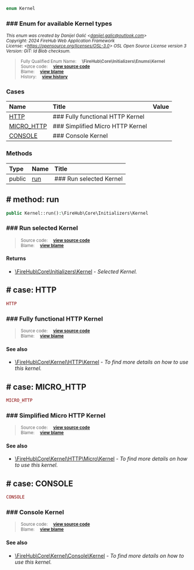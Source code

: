```php
enum Kernel
```











### ### Enum for available Kernel types



<sub>_This enum was created by Danijel Galić &lt;danijel.galic@outlook.com&gt;_</sub><br/><sub>_Copyright: 2024 FireHub Web Application Framework_</sub><br/><sub>_License: &lt;https://opensource.org/licenses/OSL-3.0&gt; OSL Open Source License version 3_</sub><br/><sub>_Version: GIT: $Id$ Blob checksum._</sub>

><sub>Fully Qualified Enum Name:  **\FireHub\Core\Initializers\Enums\Kernel**</sub><br/>
    <sub>Source code:  **[view source code](https://github.com/The-FireHub-Project/Core/blob/develop-pre-alpha-m1/src/initializers/enums/firehub.Kernel.php#L28)**</sub><br/>
        <sub>Blame:  **[view blame](https://github.com/The-FireHub-Project/Core/blame/develop-pre-alpha-m1/src/initializers/enums/firehub.Kernel.php)**</sub><br/>
        <sub>History:  **[view history](https://github.com/The-FireHub-Project/Core/commits/develop-pre-alpha-m1/src/initializers/enums/firehub.Kernel.php)**</sub>


### Cases
| Name | Title | Value |
|:-----|:------|:------|
|<a href="#http">HTTP</a>|### Fully functional HTTP Kernel||
|<a href="#micro_http">MICRO_HTTP</a>|### Simplified Micro HTTP Kernel||
|<a href="#console">CONSOLE</a>|### Console Kernel||

### Methods
| Type | Name | Title |
|:-----|:-----|:------|
|public|<a href="#run()">run</a>|### Run selected Kernel|

<h2><a name="run()"># method: run</a></h2>

```php
public Kernel::run():\FireHub\Core\Initializers\Kernel
```











### ### Run selected Kernel



><sub>Source code:  **[view source code](https://github.com/The-FireHub-Project/Core/blob/develop-pre-alpha-m1/src/initializers/enums/firehub.Kernel.php#L64)**</sub><br/>
        <sub>Blame:  **[view blame](https://github.com/The-FireHub-Project/Core/blame/develop-pre-alpha-m1/src/initializers/enums/firehub.Kernel.php#L64)**</sub>
#### Returns

* [\FireHub\Core\Initializers\Kernel](./Wiki-Kernel) - _Selected Kernel._
<h2><a name="http"># case: HTTP</a></h2>

```php
HTTP
```





### ### Fully functional HTTP Kernel



><sub>Source code:  **[view source code](https://github.com/The-FireHub-Project/Core/blob/develop-pre-alpha-m1/src/initializers/enums/firehub.Kernel.php#L36)**</sub><br/>
        <sub>Blame:  **[view blame](https://github.com/The-FireHub-Project/Core/blame/develop-pre-alpha-m1/src/initializers/enums/firehub.Kernel.php#L36)**</sub>
#### See also

* [\FireHub\Core\Kernel\HTTP\Kernel](./Wiki-Kernel.md) - _To find more details on how to use this kernel._
<h2><a name="micro_http"># case: MICRO_HTTP</a></h2>

```php
MICRO_HTTP
```





### ### Simplified Micro HTTP Kernel



><sub>Source code:  **[view source code](https://github.com/The-FireHub-Project/Core/blob/develop-pre-alpha-m1/src/initializers/enums/firehub.Kernel.php#L44)**</sub><br/>
        <sub>Blame:  **[view blame](https://github.com/The-FireHub-Project/Core/blame/develop-pre-alpha-m1/src/initializers/enums/firehub.Kernel.php#L44)**</sub>
#### See also

* [\FireHub\Core\Kernel\HTTP\Micro\Kernel](./Wiki-Kernel.md) - _To find more details on how to use this kernel._
<h2><a name="console"># case: CONSOLE</a></h2>

```php
CONSOLE
```





### ### Console Kernel



><sub>Source code:  **[view source code](https://github.com/The-FireHub-Project/Core/blob/develop-pre-alpha-m1/src/initializers/enums/firehub.Kernel.php#L52)**</sub><br/>
        <sub>Blame:  **[view blame](https://github.com/The-FireHub-Project/Core/blame/develop-pre-alpha-m1/src/initializers/enums/firehub.Kernel.php#L52)**</sub>
#### See also

* [\FireHub\Core\Kernel\Console\Kernel](./Wiki-Kernel.md) - _To find more details on how to use this kernel._